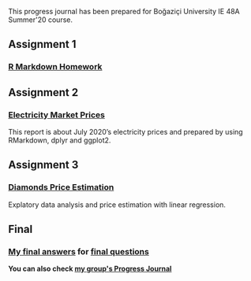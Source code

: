 This progress journal has been prepared for Boğaziçi University IE 48A Summer'20 course.

## Assignment 1
### [R Markdown Homework](RMarkdownHomework/rmd-homework.html)

## Assignment 2
### [Electricity Market Prices](HW2/Hw2_Report.html) 
This report is about July 2020’s electricity prices and prepared by using RMarkdown, dplyr and ggplot2.


## Assignment 3
### [Diamonds Price Estimation](HW3/Ass3-rmd.html)
Explatory data analysis and price estimation with linear regression.

## Final
### [My final answers](Final/HacıMehmetİnceFinal.pdf) for [final questions](Final/final.pdf)


**You can also check [my group's Progress Journal](https://pjournal.github.io/boun01g-hisrustu/)**
